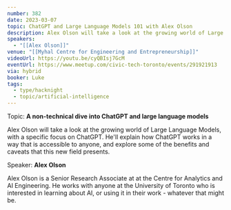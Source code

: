```yaml
---
number: 382
date: 2023-03-07
topic: ChatGPT and Large Language Models 101 with Alex Olson
description: Alex Olson will take a look at the growing world of Large Language Models, with a specific focus on ChatGPT. He'll explain how ChatGPT works in a way that is accessible to anyone, and explore some of the benefits and caveats that this new field presents.
speakers:
  - "[[Alex Olson]]"
venue: "[[Myhal Centre for Engineering and Entrepreneurship]]"
videoUrl: https://youtu.be/cyQBIsj7GcM
eventUrl: https://www.meetup.com/civic-tech-toronto/events/291921913
via: hybrid
booker: Luke
tags:
  - type/hacknight
  - topic/artificial-intelligence
---
```

Topic: **A non-technical dive into ChatGPT and large language models**

Alex Olson will take a look at the growing world of Large Language Models, with a specific focus on ChatGPT. He'll explain how ChatGPT works in a way that is accessible to anyone, and explore some of the benefits and caveats that this new field presents.

Speaker: **Alex Olson**

Alex Olson is a Senior Research Associate at at the Centre for Analytics and AI Engineering. He works with anyone at the University of Toronto who is interested in learning about AI, or using it in their work - whatever that might be.